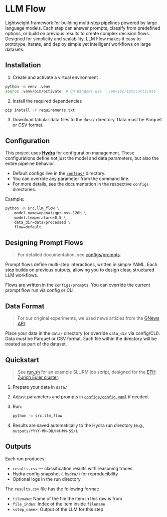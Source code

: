 # LLM Flow

Lightweight framework for building multi-step pipelines powered by large language models. Each step can answer prompts, classify from predefined options, or build on previous results to create complex decision flows. Designed for simplicity and scalability, LLM Flow makes it easy to prototype, iterate, and deploy simple yet intelligent workflows on large datasets.

## Installation

1. Create and activate a virtual environment
```bash
python -m venv .venv
source .venv/bin/activate  # On Windows use `.venv\Scripts\activate`
```

2. Install the required dependencies
```bash
pip install -r requirements.txt
```

3. Download tabular data files to the `data/` directory. Data must be Parquet or CSV format.

## Configuration

This project uses **[Hydra](https://hydra.cc)** for configuration management. These configurations define not just the model and data parameters, but also the entire pipeline behavior.

* Default configs live in the [`configs/`](configs) directory.
* You can override any parameter from the command line.
* For more details, see the documentation in the respective `configs` directories.

Example:

```bash
python -m src.llm_flow \
    model.name=openai/gpt-oss-120b \
    model.temperature=0.5 \
    data_dir=data/processed \
    flow=default
```

## Designing Prompt Flows

> For detailed documentation, see [configs/prompts](configs/prompts/README.md).

Prompt flows define multi-step interactions, written in simple YAML.  Each step builds on previous outputs, allowing you to design clear, structured LLM workflows.

Flows are written in the `configs/prompts`. You can override the current prompt flow run via config or CLI.

## Data Format

> For our original experiments, we used news articles from the [GNews API](http://gnews.io).

Place your data in the `data/` directory (or override `data_dir` via config/CLI). Data must be Parquet or CSV format. Each file within the directory will be treated as part of the dataset.

## Quickstart

> See [run.sh](run.sh) for an example SLURM job script, designed for the [ETH Zurich Euler cluster](https://ele.ethz.ch/resources-and-infrastructure/infrastructure/computational-ressources.html).

1. Prepare your data in `data/`
2. Adjust parameters and prompts in [`configs/config.yaml`](configs/config.yaml) if needed.
3. Run:

   ```bash
   python -m src.llm_flow
   ```
4. Results are saved automatically to the Hydra run directory (e.g., `outputs/YYYY-MM-DD/HH-MM-SS/`).


## Outputs

Each run produces:

* `results.csv` — classification results with reasoning traces
* Hydra config snapshot (`.hydra/`) for reproducibility
* Optional logs in the run directory

The `results.csv` file has the following format:
- `filename`: Name of the file the item in this row is from
- `file_index`: Index of the item inside `filename`
- `<step_name>`: Output of the LLM for this step

